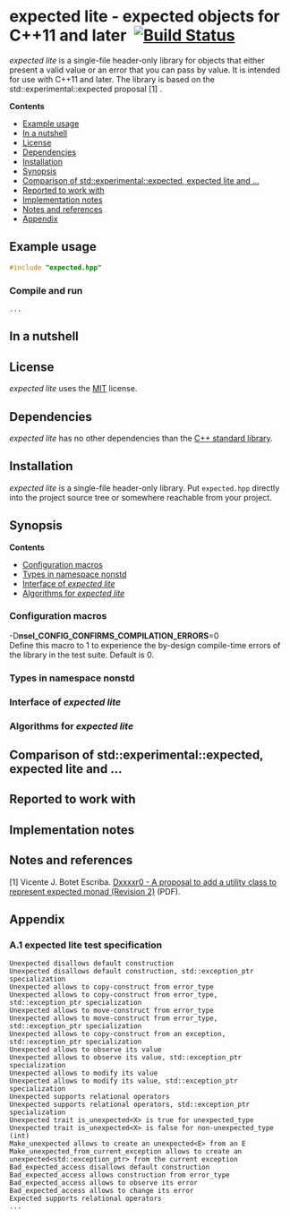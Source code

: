 expected lite - expected objects for C++11 and later&ensp;[![Build Status](https://travis-ci.org/martinmoene/expected-lite.png?branch=master)](https://travis-ci.org/martinmoene/expected-lite)
============================================

*expected lite* is a single-file header-only library for objects that either present a valid value or an error that you can pass by value. It is intended for use with C++11 and later. The library is based on the std:&#58;experimental:&#58;expected proposal [1] .

**Contents**  
- [Example usage](#example-usage)
- [In a nutshell](#in-a-nutshell)
- [License](#license)
- [Dependencies](#dependencies)
- [Installation](#installation)
- [Synopsis](#synopsis)
- [Comparison of std:&#58;experimental:&#58;expected, expected lite and ...](#comparison)
- [Reported to work with](#reported-to-work-with)
- [Implementation notes](#implementation-notes)
- [Notes and references](#notes-and-references)
- [Appendix](#appendix)


Example usage
-------------
```C++
#include "expected.hpp"
```
### Compile and run
```
...
```

In a nutshell
---------------

License
-------
*expected lite* uses the [MIT](LICENSE) license.


Dependencies
------------
*expected lite* has no other dependencies than the [C++ standard library](http://en.cppreference.com/w/cpp/header).


Installation
------------

*expected lite* is a single-file header-only library. Put `expected.hpp` directly into the project source tree or somewhere reachable from your project.


Synopsis
--------

**Contents**  
- [Configuration macros](#configuration-macros)
- [Types in namespace nonstd](#types-in-namespace-nonstd)  
- [Interface of *expected lite*](#interface-of-expected-lite)  
- [Algorithms for *expected lite*](#algorithms-for-expected-lite)  

### Configuration macros

\-D<b>nsel\_CONFIG\_CONFIRMS\_COMPILATION\_ERRORS</b>=0  
Define this macro to 1 to experience the by-design compile-time errors of the library in the test suite. Default is 0.

### Types in namespace nonstd

### Interface of *expected lite*

### Algorithms for *expected lite*


<a id="comparison"></a>
Comparison of std:&#58;experimental:&#58;expected, expected lite and ...
-------------------------------------------------------------


Reported to work with
---------------------


Implementation notes
--------------------


Notes and references
--------------------

[1] Vicente J. Botet Escriba. [Dxxxxr0 - A proposal to add a utility class to represent expected monad (Revision 2)](https://github.com/viboes/std-make/blob/master/doc/proposal/expected/DXXXXR0_expected.pdf) (PDF).

Appendix
--------
### A.1 expected lite test specification

```
Unexpected disallows default construction
Unexpected disallows default construction, std::exception_ptr specialization
Unexpected allows to copy-construct from error_type
Unexpected allows to copy-construct from error_type, std::exception_ptr specialization
Unexpected allows to move-construct from error_type
Unexpected allows to move-construct from error_type, std::exception_ptr specialization
Unexpected allows to copy-construct from an exception, std::exception_ptr specialization
Unexpected allows to observe its value
Unexpected allows to observe its value, std::exception_ptr specialization
Unexpected allows to modify its value
Unexpected allows to modify its value, std::exception_ptr specialization
Unexpected supports relational operators
Unexpected supports relational operators, std::exception_ptr specialization
Unexpected trait is_unexpected<X> is true for unexpected_type
Unexpected trait is_unexpected<X> is false for non-unexpected_type (int)
Make_unexpected allows to create an unexpected<E> from an E
Make_unexpected_from_current_exception allows to create an unexpected<std::exception_ptr> from the current exception
Bad_expected_access disallows default construction
Bad_expected_access allows construction from error_type
Bad_expected_access allows to observe its error
Bad_expected_access allows to change its error
Expected supports relational operators
...
```
